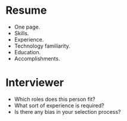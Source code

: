 
# Resume

- One page.
- Skills.
- Experience.
- Technology familiarity.
- Education.
- Accomplishments.


# Interviewer

- Which roles does this person fit?
- What sort of experience is required?
- Is there any bias in your selection process?